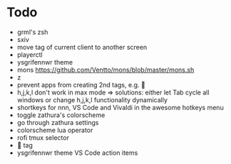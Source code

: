 # Todo

- grml's zsh
- sxiv
- move tag of current client to another screen
- playerctl
- ysgrifennwr theme
- mons https://github.com/Ventto/mons/blob/master/mons.sh
- z
- prevent apps from creating 2nd tags, e.g. 🍓
- h,j,k,l don't work in max mode => solutions: either let Tab cycle all windows or change h,j,k,l functionality dynamically
- shortkeys for nnn, VS Code and Vivaldi in the awesome hotkeys menu
- toggle zathura's colorscheme
- go through zathura settings
- colorscheme lua operator
- rofi tmux selector
- 🦸 tag
- ysgrifennwr theme VS Code action items